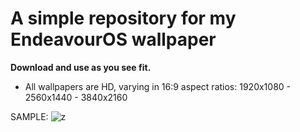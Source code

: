 # **A simple repository for my EndeavourOS wallpaper**

**Download and use as you see fit.**

* All wallpapers are HD, varying in 16:9 aspect ratios: 1920x1080 - 2560x1440 - 3840x2160

SAMPLE:
![z](https://github.com/UncleSpellbinder/Solus-Wallpaper/assets/5428100/11c1e8f5-bcf6-41cb-9445-4a6507c705dd)
